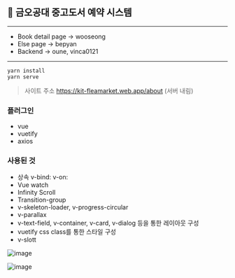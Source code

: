 ## 📔 금오공대 중고도서 예약 시스템

---

- Book detail page -> wooseong
- Else page -> bepyan
- Backend -> oune, vinca0121
---
```
yarn install
yarn serve
```

> 사이트 주소
> https://kit-fleamarket.web.app/about (서버 내림)


### 플러그인
- vue
- vuetify
- axios
### 사용된 것
- 상속 v-bind: v-on:
- Vue watch 
- Infinity Scroll
- Transition-group
- v-skeleton-loader, v-progress-circular
- v-parallax
- v-text-field, v-container, v-card, v-dialog 등을 통한 레이아웃 구성
- vuetify css class를 통한 스타일 구성
- v-slott

![image](https://user-images.githubusercontent.com/65283190/141650789-bf3a7e24-31dd-4b1f-a226-a46da30a335e.png)

![image](https://github.com/Vinca0121/FleaMarket/assets/98202797/2993c190-64e0-436b-9571-c270100200d9)

